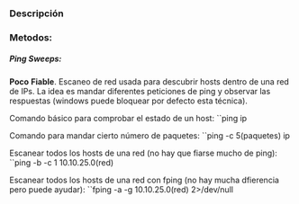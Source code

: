 ### Descripción

### Metodos:

##### Ping Sweeps:

**Poco** **Fiable**. Escaneo de red usada para descubrir hosts dentro de una red de IPs. La idea es mandar diferentes peticiones de ping y observar las respuestas  (windows puede bloquear por defecto esta técnica).

Comando básico para comprobar el estado de un host:
``ping ip 

Comando para mandar cierto número de paquetes:
``ping -c 5(paquetes) ip

Escanear todos los hosts de una red (no hay que fiarse mucho de ping):
``ping -b -c 1 10.10.25.0(red)

Escanear todos los hosts de una red con fping (no hay mucha dfierencia pero puede ayudar):
``fping -a -g 10.10.25.0(red) 2>/dev/null


